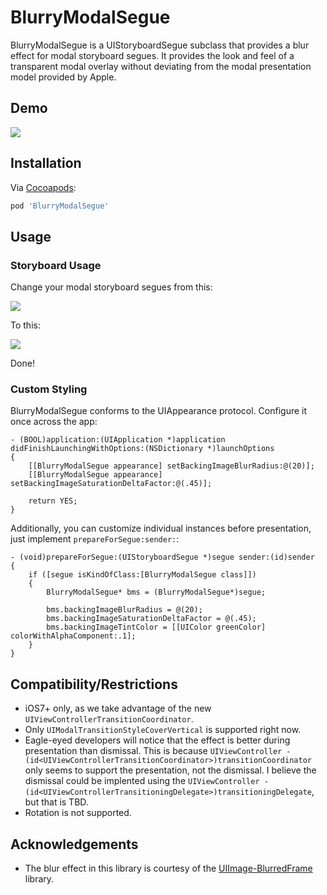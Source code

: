 # BlurryModalSegue

BlurryModalSegue is a UIStoryboardSegue subclass that provides a blur effect for modal storyboard segues.  It provides the look and feel of a transparent modal overlay without deviating from the modal presentation model provided by Apple.

## Demo
![](assets/blurry_modal.gif)

## Installation
Via [Cocoapods](http://cocoapods.org):
```ruby
pod 'BlurryModalSegue'
```

## Usage

### Storyboard Usage

Change your modal storyboard segues from this:

![](assets/modal_storyboard.png)

To this:

![](assets/blurry_modal_storyboard.png)

Done!

### Custom Styling

BlurryModalSegue conforms to the UIAppearance protocol.  Configure it once across the app:

```objc
- (BOOL)application:(UIApplication *)application didFinishLaunchingWithOptions:(NSDictionary *)launchOptions
{
    [[BlurryModalSegue appearance] setBackingImageBlurRadius:@(20)];
    [[BlurryModalSegue appearance] setBackingImageSaturationDeltaFactor:@(.45)];
    
    return YES;
}
```

Additionally, you can customize individual instances before presentation, just implement ```prepareForSegue:sender:```:
```objc
- (void)prepareForSegue:(UIStoryboardSegue *)segue sender:(id)sender
{
    if ([segue isKindOfClass:[BlurryModalSegue class]])
    {
        BlurryModalSegue* bms = (BlurryModalSegue*)segue;
        
        bms.backingImageBlurRadius = @(20);
        bms.backingImageSaturationDeltaFactor = @(.45);
        bms.backingImageTintColor = [[UIColor greenColor] colorWithAlphaComponent:.1];
    }
}

```

## Compatibility/Restrictions
* iOS7+ only, as we take advantage of the new ```UIViewControllerTransitionCoordinator```.
* Only ```UIModalTransitionStyleCoverVertical``` is supported right now.
* Eagle-eyed developers will notice that the effect is better during presentation than dismissal.  This is because ```UIViewController -(id<UIViewControllerTransitionCoordinator>)transitionCoordinator``` only seems to support the presentation, not the dismissal.  I believe the dismissal could be implented using the ```UIViewController -(id<UIViewControllerTransitioningDelegate>)transitioningDelegate```, but that is TBD.
* Rotation is not supported.

## Acknowledgements
* The blur effect in this library is courtesy of the [UIImage-BlurredFrame](https://github.com/Adrian2112/UIImage-BlurredFrame) library.
